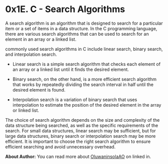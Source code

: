 # 0x1E. C - Search Algorithms

A search algorithm is an algorithm that is designed to search for
a particular item or a set of items in a data structure. In the C
programming language, there are various search algorithms that can
be used to search for an element in an array or a linked list.

commonly used search algorithms in C include linear search, binary
search, and interpolation search. 

+ Linear search is a simple search algorithm that checks each element
of an array or a linked list until it finds the desired element.

+ Binary search, on the other hand, is a more efficient search algorithm
that works by repeatedly dividing the search interval in half until the
desired element is found.

+ Interpolation search is a variation of binary search that uses
interpolation to estimate the position of the desired element in
the array or linked list.

The choice of search algorithm depends on the size and complexity of the
data structure being searched, as well as the specific requirements of
the search. For small data structures, linear search may be sufficient,
but for large data structures, binary search or interpolation search may
be more efficient. It is important to choose the right search algorithm
to ensure efficient searching and avoid unnecessary overhead.

__About Author:__ You can read more about [OluwaninsolaAO](https://www.linkedin.com/in/oluwaninsolaao) on linked in.
